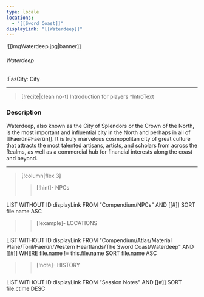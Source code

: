 ```yaml
---
type: locale
locations:
  - "[[Sword Coast]]"
displayLink: "[[Waterdeep]]"
---
```


![[imgWaterdeep.jpg|banner]]
###### Waterdeep
<span class="sub2">:FasCity: City</span>

___

>[!recite|clean no-t]
>	Introduction for players
>^IntroText

### Description
Waterdeep, also known as the City of Splendors or the Crown of the North, is the most important and influential city in the North and perhaps in all of [[Faerûn#Faerûn]]. It is truly marvelous cosmopolitan city of great culture that attracts the most talented artisans, artists, and scholars from across the Realms, as well as a commercial hub for financial interests along the coast and beyond.

---

> [!column|flex 3]
>> [!hint]-  NPCs
>>```dataview
LIST WITHOUT ID displayLink
FROM "Compendium/NPCs" AND [[#]]
SORT file.name ASC
>
>> [!example]- LOCATIONS
>>```dataview
LIST WITHOUT ID displayLink
FROM "Compendium/Atlas/Material Plane/Toril/Faerûn/Western Heartlands/The Sword Coast/Waterdeep"  AND [[#]]
WHERE file.name != this.file.name
SORT file.name ASC
>
>> [!note]- HISTORY
>>```dataview
LIST WITHOUT ID displayLink
FROM "Session Notes" AND [[#]]
SORT file.ctime DESC